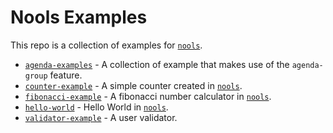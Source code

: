 # Nools Examples

This repo is a collection of examples for [`nools`](https://github.com/noolsjs/nools).

* [`agenda-examples`](./agenda-examples) -  A collection of example that makes use of the `agenda-group` feature.
* [`counter-example`](./counter-example) -  A simple counter created in [`nools`](https://github.com/noolsjs/nools).
* [`fibonacci-example`](./fibonacci-example) -  A fibonacci number calculator in [`nools`](https://github.com/noolsjs/nools).
* [`hello-world`](./hello-world) - Hello World in [`nools`](https://github.com/noolsjs/nools).
* [`validator-example`](./validator-example) - A user validator.